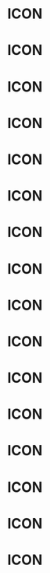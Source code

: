 # ICON
# ICON
# ICON
# ICON
# ICON
# ICON
# ICON
# ICON
# ICON
# ICON
# ICON
# ICON
# ICON
# ICON
# ICON
# ICON
